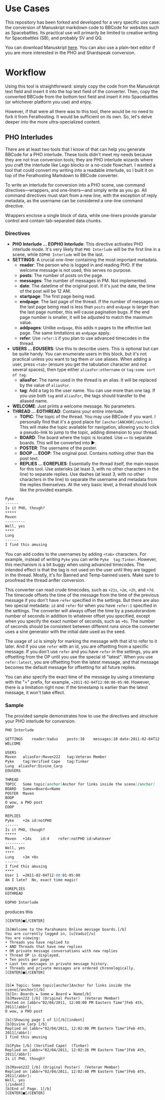 # Use Cases
This repository has been forked and developed for a very specific use case: the conversion of Manuskript markdown code to BBCode for websites such as Spacebattles. Its practical use will primarily be limited to creative writing for Spacebattles (SB), and probably SV and QQ.

You can download Manuskript [here](https://github.com/olivierkes/manuskript). You can also use a plain-text editor if you are more interested in the PHO and Shardspeak conversion.

# Workflow
Using this tool is straightforward: simply copy the code from the Manuskript text field and insert it into the top text field of the converter. Then, copy the converted BBCode from the bottom text field and insert it into Spacebattles (or whichever platform you use) and enjoy.

However, if that were all there was to this tool, there would be no need to fork it from Feralhosting. It would be sufficient on its own. So, let's delve deeper into the more ultra-specialized content.

## PHO Interludes
There are at least two tools that I know of that can help you generate BBCode for a PHO interlude. These tools didn't meet my needs because they are not true conversion tools; they are PHO interlude wizards where you craft the interlude like Lego blocks or a no-code flowchart. I wanted a tool that could convert my writing into a readable interlude, so I built it on top of the Feralhosting Markdown to BBCode converter.

To write an interlude for conversion into a PHO scene, use command directives—wrappers, and one-liners—and simply write as you go. All command directives must start from a new line, with the exception of reply metadata, as the username can be considered a one-line command directive.

Wrappers enclose a single block of data, while one-liners provide granular control and contain tab-separated data chunks.

### Directives
- **PHO Interlude ... EOPHO Interlude**: This directive activates PHO interlude mode. It's very likely that `PHO Interlude` will be the first line in a scene, while `EOPHO Interlude` will be the last.
- **SETTINGS**: A crucial one-liner containing the most important metadata.
  - **reader**: The person who is logged in and reading PHO. If the welcome message is not used, this serves no purpose.
  - **posts**: The number of posts on the page.
  - **messages**: The number of messages in PM. Not implemented.
  - **date**: The datetime of the original post. If it's just the date, the time of the post will be 12 AM.
  - **startpage**: The first page being read.
  - **endpage**: The last page of the thread. If the number of messages on the last page being read is less than `posts` and `endpage` is larger than the last page number, this will cause pagination bugs. If the end page number is smaller, it will be adjusted to match the maximum value.
  - **addpages**: Unlike `endpage`, this adds n pages to the effective last page. The same limitations as `endpage` apply.
  - **refer**: Use `refer:1` if you plan to use advanced timecodes in the thread.
- **USERS ... EOUSERS**: Use this to describe users. This is optional but can be quite handy. You can enumerate users in this block, but it's not practical unless you want to tag them or use aliases. When adding a user, press `<tab>` (ensure you get the tabulation character and not several spaces), then type either `aliasFor:othername` or `tag:some sort of tag`.
  - **aliasFor**: The name used in the thread is an alias. It will be replaced by the value of `aliasFor`.
  - **tag**: Add a tag to the user name. You can use more than one tag. If you use both `tag` and `aliasFor`, the tags should transfer to the aliased name.
- **WELCOME**: Just prints a welcome message. No parameters. 
- **THREAD ... EOTHREAD**: Contains your entire interlude.
  - **TOPIC**: The topic of the thread. You may use BBCode if you want. I personally find that it's a good place for `[anchor]ANCHOR[/anchor]`. This will make the topic available for navigation, allowing you to click a pseudo-link to jump to the topic, adding dimension to your thread.
  - **BOARD**: The board where the topic is located. Use `=>` to separate boards. This will be converted into ►.
  - **POSTER**: The username of the poster.
  - **BOOP ... EOOP**: The original post. Contains nothing other than the post text.
  - **REPLIES ... EOREPLIES**: Essentially the thread itself, the main reason for this tool. Use asterisks (at least 3, with no other characters in the line) to separate replies. Use dashes (at least 3, with no other characters in the line) to separate the username and metadata from the replies themselves. At the very basic level, a thread should look like the provided example. 
```markdown
Pyke
------
Is it PHO, though?
*****
Maven
---------
Well, yes
****
Lung
------
I find this amusing

```
You can add codes to the usernames by adding `<tab>` characters. For example, instead of writing `Pyke` you can write `Pyke  tag:Tinker`. However, this mechanism is a bit buggy when using advanced timecodes. The intended effect is that the tag is not used on the user until they are tagged in the thread. Mostly, it's for Banned and Temp-banned users. Make sure to proofread the thread anfter conversion.

This converter can read crude timecodes, such as `+21s`, `+2m`, `+2h`, and `+7d`. The timecode offsets the time of the message from the time of the previous message if you don't have `refer` specified in the settings. But there are also two special metadata: `id` and `refer` for when you have `refer:1` specified in the settings. The converter will always offset the time by a pseudorandom number of seconds in addition to whatever offset you specified, except when you specify the exact number of seconds, such as `+0s`. The number of seconds should be consistent between different runs since the converter uses a sine generator with the initial date used as the seed.

The usage of `id` is simply for marking the message with that id to refer to it later. And if you use `refer` with an id, you are offsetting from a specific message. If you don't use `refer` and you have `refer` in the settings, you are offsetting from the OP until you use the special id "latest". When you use `refer:latest`, you are offsetting from the latest message, and that message becomes the default message for offsetting for all future replies.

You can also specify the exact time of the message by using a timestamp with the "=" prefix, for example, `=2011-02-04T12:00:00-05:00`. However, there is a limitation right now: if the timestamp is earlier than the latest message, it won't take effect.

### Sample
The provided sample demonstrates how to use the directives and structure your PHO interlude for conversion.

```markdown
PHO Interlude

SETTINGS	reader:Vaduz	posts:10	messages:10	date:2011-02-04T12:00:00-05:00	startpage:1	endpage:557  refer:1
WELCOME

USERS
Maven	aliasFor:Maven222	tag:Veteran Member
Pyke	tag:Verified Cape	tag:Tinker
Lung  aliasFor:Divine_Carp
EOUSERS

THREAD
TOPIC	Some topic[anchor]Anchor for links inside the scene[/anchor]
BOARD	Some=>Board=>Name
POSTER	Maven
BOOP
O wow, a PHO post
EOOP

REPLIES
Pyke	+2m	id:notPHO
------
Is it PHO, though?
*****
Maven	+14s	id:4	refer:notPHO id:whatever
---------
Well, yes
****
Lung	+2m	+0s
------
I find this amusing
****
User 1  =2011-02-04T12:00:01-05:00
Am I late?  No, exact time magic!

EOREPLIES
EOTHREAD

EOPHO Interlude
```
produces this
```bbcode
[CENTER]■[/CENTER]

[b]Welcome to the Parahumans Online message boards.[/b]
You are currently logged in, [u]Vaduz[/u]
You are viewing:
• Threads you have replied to
• AND Threads that have new replies
• OR private message conversations with new replies
• Thread OP is displayed.
• Ten posts per page
• Last ten messages in private message history.
• Threads and private messages are ordered chronologically.
[CENTER]■[/CENTER]


[b]♦ Topic: Some topic[anchor]Anchor for links inside the scene[/anchor][/b]
[b]In: Boards ► Some ► Board ► Name[/b]
[b]Maven222 [/b] (Original Poster)  (Veteran Member) 
Posted on [abbr="02/04/2011, 12:00:00 PM Eastern Time"]Feb 4th, 2011[/abbr]:
O wow, a PHO post

[b](Showing page 1 of 1)[/b][indent]
[b]Divine_Carp [/b]
Replied on [abbr="02/04/2011, 12:02:00 PM Eastern Time"]Feb 4th, 2011[/abbr]:
I find this amusing

[b]Pyke [/b] (Verified Cape)  (Tinker) 
Replied on [abbr="02/04/2011, 12:02:26 PM Eastern Time"]Feb 4th, 2011[/abbr]:
Is it PHO, though?

[b]Maven222 [/b] (Original Poster)  (Veteran Member) 
Replied on [abbr="02/04/2011, 12:02:40 PM Eastern Time"]Feb 4th, 2011[/abbr]:
Well, yes
[/indent]
[b]End of Page. 1[/b]
[CENTER]■[/CENTER]
```